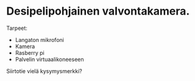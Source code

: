 # Desipelipohjainen valvontakamera.

Tarpeet:
* Langaton mikrofoni
* Kamera
* Rasberry pi
* Palvelin virtuaalikoneeseen

Siirtotie vielä kysymysmerkki?